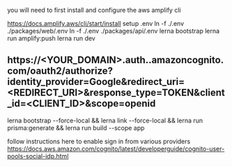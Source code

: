 you will need to first install and configure the aws amplify cli 

https://docs.amplify.aws/cli/start/install
setup .env
ln -f ./.env ./packages/web/.env
ln -f ./.env ./packages/api/.env
lerna bootstrap
lerna run amplify:push
lerna run dev

## https://<YOUR_DOMAIN>.auth.<REGION>.amazoncognito.com/oauth2/authorize?identity_provider=Google&redirect_uri=<REDIRECT_URI>&response_type=TOKEN&client_id=<CLIENT_ID>&scope=openid


lerna bootstrap --force-local && lerna link --force-local && lerna run prisma:generate && lerna run build --scope app

follow instructions here to enable sign in from various providers
https://docs.aws.amazon.com/cognito/latest/developerguide/cognito-user-pools-social-idp.html